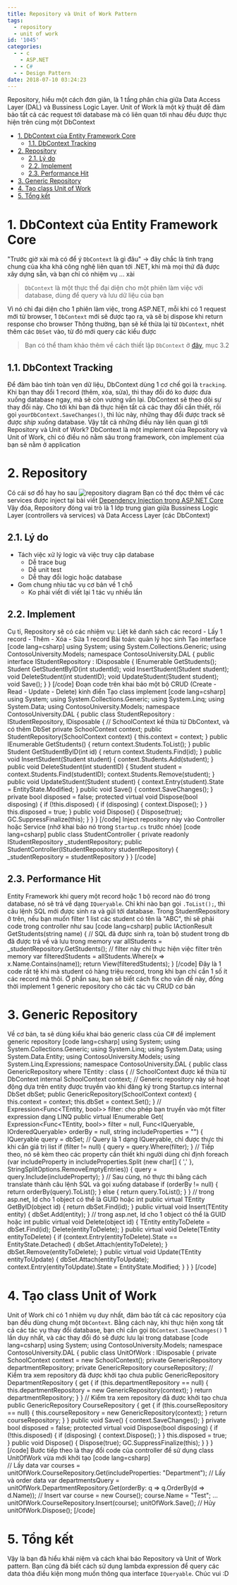 ```yaml
---
title: Repository và Unit of Work Pattern
tags:
  - repository
  - unit of work
id: '1045'
categories:
  - - c
    - ASP.NET
  - - C#
  - - Design Pattern
date: 2018-07-10 03:24:23
---
```


Repository, hiểu một cách đơn giản, là 1 tầng phân chia giữa Data Access Layer (DAL) và Bussiness Logic Layer. Unit of Work là một kỹ thuật để đảm bảo tất cả các request tới database mà có liên quan tới nhau đều được thực hiện trên cùng một DbContext
<!-- more -->
*   [1\. DbContext của Entity Framework Core](#1-dbcontext-của-entity-framework-core)
    *   [1.1. DbContext Tracking](#11-dbcontext-tracking)
*   [2\. Repository](#2-repository)
    *   [2.1. Lý do](#21-lý-do)
    *   [2.2. Implement](#22-implement)
    *   [2.3. Performance Hit](#23-performance-hit)
*   [3\. Generic Repository](#3-generic-repository)
*   [4\. Tạo class Unit of Work](#4-tạo-class-unit-of-work)
*   [5\. Tổng kết](#5-tổng-kết)

# 1\. DbContext của Entity Framework Core

"Trước giờ xài mà có để ý `DbContext` là gì đâu" -> đây chắc là tình trạng chung của kha khá công nghệ liên quan tới .NET, khi mà mọi thứ đã được xây dựng sẵn, và bạn chỉ có nhiệm vụ ... xài

> `DbContext` là một thực thể đại diện cho một phiên làm việc với database, dùng để query và lưu dữ liệu của bạn

Vì nó chỉ đại diện cho 1 phiên làm việc, trong ASP.NET, mỗi khi có 1 request mới từ browser, 1 `DbContext` mới sẽ được tạo ra, và sẽ bị dispose khi return response cho browser Thông thường, bạn sẽ kế thừa lại từ `DbContext`, nhét thêm các `DbSet` vào, từ đó mới query các kiểu được

> Bạn có thể tham khảo thêm về cách thiết lập `DbContext` ở [đây](https://coding4food.net/2018/03/11/asp-net-for-beginner-part-2-connect-database-and-model-binding/), mục 3.2

## 1.1. DbContext Tracking

Để đảm bảo tính toàn vẹn dữ liệu, DbContext dùng 1 cơ chế gọi là `tracking`. Khi bạn thay đổi 1 record (thêm, xóa, sửa), thì thay đổi đó ko được đưa xuống database ngay, mà sẽ còn vương vấn lại. DbContext sẽ theo dõi sự thay đổi này. Cho tới khi bạn đã thực hiện tất cả các thay đổi cần thiết, rồi gọi `yourDbContext.SaveChanges()`, thì lúc này, những thay đổi được track sẽ được _ship_ xuống database. Vậy tất cả những điều này liên quan gì tới Repository và Unit of Work? DbContext là một implement của Repository và Unit of Work, chỉ có điều nó nằm sâu trong framework, còn implement của bạn sẽ nằm ở application

# 2\. Repository

Có cái sơ đồ hay ho sau ![repository diagram](https://farm2.staticflickr.com/1724/42213219384_ec3b0b1b3e_o.png) Bạn có thể đọc thêm về các services được inject tại bài viết [Dependency Injection trong ASP.NET Core](https://coding4food.net/2018/06/20/design-pattern-dependency-injection-trong-asp-net-core/) Vậy đóa, Repository đóng vai trò là 1 lớp trung gian giữa Bussiness Logic Layer (controllers và services) và Data Access Layer (các DbContext)

## 2.1. Lý do

*   Tách việc xử lý logic và việc truy cập database
    *   Dễ trace bug
    *   Dễ unit test
    *   Dễ thay đổi logic hoặc database
*   Gom chung nhìu tác vụ cơ bản về 1 chỗ
    *   Ko phải viết đi viết lại 1 tác vụ nhiều lần

## 2.2. Implement

Cụ tỉ, Repository sẽ có các nhiệm vụ: Liệt kê danh sách các record - Lấy 1 record - Thêm - Xóa - Sửa 1 record Bài toán: quản lý học sinh Tạo interface \[code lang=csharp\] using System; using System.Collections.Generic; using ContosoUniversity.Models; namespace ContosoUniversity.DAL { public interface IStudentRepository : IDisposable { IEnumerable<Student> GetStudents(); Student GetStudentByID(int studentId); void InsertStudent(Student student); void DeleteStudent(int studentID); void UpdateStudent(Student student); void Save(); } } \[/code\] Đoạn code trên khai báo một bộ CRUD (Create - Read - Update - Delete) kinh điển Tạo class implement \[code lang=csharp\] using System; using System.Collections.Generic; using System.Linq; using System.Data; using ContosoUniversity.Models; namespace ContosoUniversity.DAL { public class StudentRepository : IStudentRepository, IDisposable { // SchoolContext kế thừa từ DbContext, và có thêm DbSet<Student> private SchoolContext context; public StudentRepository(SchoolContext context) { this.context = context; } public IEnumerable<Student> GetStudents() { return context.Students.ToList(); } public Student GetStudentByID(int id) { return context.Students.Find(id); } public void InsertStudent(Student student) { context.Students.Add(student); } public void DeleteStudent(int studentID) { Student student = context.Students.Find(studentID); context.Students.Remove(student); } public void UpdateStudent(Student student) { context.Entry(student).State = EntityState.Modified; } public void Save() { context.SaveChanges(); } private bool disposed = false; protected virtual void Dispose(bool disposing) { if (!this.disposed) { if (disposing) { context.Dispose(); } } this.disposed = true; } public void Dispose() { Dispose(true); GC.SuppressFinalize(this); } } } \[/code\] Inject repository này vào Controller hoặc Service (nhớ khai báo nó trong `Startup.cs` trước nhóe) \[code lang=csharp\] public class StudentController { private readonly IStudentRepository \_studentRepository; public StudentController(IStudentRepository studentRepository) { \_studentRepository = studentRepository } } \[/code\]

## 2.3. Performance Hit

Entity Framework khi query một record hoặc 1 bộ record nào đó trong database, nó sẽ trả về dạng `IQueryable`. Chỉ khi nào bạn gọi `.ToList();`, thì câu lệnh SQL mới được sinh ra và gửi tới database. Trong StudentRepository ở trên, nếu bạn muốn filter 1 list các student có tên là "ABC", thì sẽ phải code trong controller như sau \[code lang=csharp\] public IActionResult GetStudents(string name) { // SQL đã được sinh ra, toàn bộ student trong db đã được trả về và lưu trong memory var allStudents = \_studentRepository.GetStudents(); // filter này chỉ thực hiện việc filter trên memory var filteredStudents = allStudents.Where(x => x.Name.Contains(name)); return View(filteredStudents); } \[/code\] Đây là 1 code rất tệ khi mà student có hàng triệu record, trong khi bạn chỉ cần 1 số ít các record mà thôi. Ở phần sau, bạn sẽ biết cách fix cho vấn đề này, đồng thời implement 1 generic repository cho các tác vụ CRUD cơ bản

# 3\. Generic Repository

Về cơ bản, ta sẽ dùng kiểu khai báo generic class của C# để implement generic repository \[code lang=csharp\] using System; using System.Collections.Generic; using System.Linq; using System.Data; using System.Data.Entity; using ContosoUniversity.Models; using System.Linq.Expressions; namespace ContosoUniversity.DAL { public class GenericRepository<TEntity> where TEntity : class { // SchoolContext được kế thừa từ DbContext internal SchoolContext context; // Generic repository này sẽ hoạt động dựa trên entity được truyền vào khi đăng ký trong Startup.cs internal DbSet<TEntity> dbSet; public GenericRepository(SchoolContext context) { this.context = context; this.dbSet = context.Set<TEntity>(); } // Expression<Func<TEntity, bool>> filter: cho phép bạn truyền vào một filter expression dạng LINQ public virtual IEnumerable<TEntity> Get( Expression<Func<TEntity, bool>> filter = null, Func<IQueryable<TEntity>, IOrderedQueryable<TEntity>> orderBy = null, string includeProperties = "") { IQueryable<TEntity> query = dbSet; // Query là 1 dạng IQueryable, chỉ được thực thi khi cần giá trị list if (filter != null) { query = query.Where(filter); } // Tiếp theo, nó sẽ kèm theo các property cần thiết khi người dùng chỉ định foreach (var includeProperty in includeProperties.Split (new char\[\] { ',' }, StringSplitOptions.RemoveEmptyEntries)) { query = query.Include(includeProperty); } // Sau cùng, nó thực thi bằng cách translate thành câu lệnh SQL và gọi xuống database if (orderBy != null) { return orderBy(query).ToList(); } else { return query.ToList(); } } // trong asp.net, Id cho 1 object có thể là GUID hoặc int public virtual TEntity GetByID(object id) { return dbSet.Find(id); } public virtual void Insert(TEntity entity) { dbSet.Add(entity); } // trong asp.net, Id cho 1 object có thể là GUID hoặc int public virtual void Delete(object id) { TEntity entityToDelete = dbSet.Find(id); Delete(entityToDelete); } public virtual void Delete(TEntity entityToDelete) { if (context.Entry(entityToDelete).State == EntityState.Detached) { dbSet.Attach(entityToDelete); } dbSet.Remove(entityToDelete); } public virtual void Update(TEntity entityToUpdate) { dbSet.Attach(entityToUpdate); context.Entry(entityToUpdate).State = EntityState.Modified; } } } \[/code\]

# 4\. Tạo class Unit of Work

Unit of Work chỉ có 1 nhiệm vụ duy nhất, đảm bảo tất cả các repository của bạn đều dùng chung một `DbContext`. Bằng cách này, khi thực hiện xong tất cả các tác vụ thay đổi database, bạn chỉ cần gọi `DbContext.SaveChanges()` 1 lần duy nhất, và các thay đổi đó sẽ được lưu lại trong database \[code lang=csharp\] using System; using ContosoUniversity.Models; namespace ContosoUniversity.DAL { public class UnitOfWork : IDisposable { private SchoolContext context = new SchoolContext(); private GenericRepository<Department> departmentRepository; private GenericRepository<Course> courseRepository; // Kiểm tra xem repository đã được khởi tạo chưa public GenericRepository<Department> DepartmentRepository { get { if (this.departmentRepository == null) { this.departmentRepository = new GenericRepository<Department>(context); } return departmentRepository; } } // Kiểm tra xem repository đã được khởi tạo chưa public GenericRepository<Course> CourseRepository { get { if (this.courseRepository == null) { this.courseRepository = new GenericRepository<Course>(context); } return courseRepository; } } public void Save() { context.SaveChanges(); } private bool disposed = false; protected virtual void Dispose(bool disposing) { if (!this.disposed) { if (disposing) { context.Dispose(); } } this.disposed = true; } public void Dispose() { Dispose(true); GC.SuppressFinalize(this); } } } \[/code\] Bước tiếp theo là thay đổi code của controller để sử dụng class UnitOfWork vừa mới khởi tạo \[code lang=csharp\] <br />// Lấy data var courses = unitOfWork.CourseRepository.Get(includeProperties: "Department"); // Lấy và order data var departmentsQuery = unitOfWork.DepartmentRepository.Get(orderBy: q => q.OrderBy(d => d.Name)); // Insert var course = new Course(); course.Name = "Test"; ... unitOfWork.CourseRepository.Insert(course); unitOfWork.Save(); // Hủy unitOfWork.Dispose(); \[/code\]

# 5\. Tổng kết

Vậy là bạn đã hiểu khái niệm và cách khai báo Repository và Unit of Work pattern. Bạn cũng đã biết cách sử dụng lambda expression để query các data thỏa điều kiện mong muốn thông qua interface `IQueryable`. Chúc vui :D